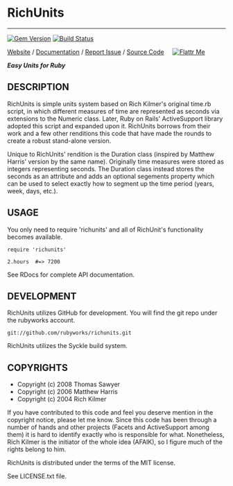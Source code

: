 # RichUnits

-----

[![Gem Version](https://badge.fury.io/rb/richunits.png)](http://badge.fury.io/rb/richunits)
[![Build Status](https://travis-ci.org/rubyworks/richunits.png)](https://travis-ci.org/rubyworks/richunits)

[Website](http://rubyworks.github.com/richunits) /
[Documentation](http://rubydoc.info/gems/richunits/frames) /
[Report Issue](http://github.com/rubyworks/richunits/issues) /
[Source Code](http://github.com/rubyworks/richunits) &nbsp; &nbsp;
[![Flattr Me](http://api.flattr.com/button/flattr-badge-large.png)](http://flattr.com/thing/324911/Rubyworks-Ruby-Development-Fund)

***Easy Units for Ruby***


## DESCRIPTION

RichUnits is simple units system based on Rich Kilmer's original
time.rb script, in which different measures of time are represented
as seconds via extensions to the Numeric class. Later, Ruby on Rails'
ActiveSupport library adopted this script and expanded upon it.
RichUnits borrows from their work and a few other renditions this code
that have made the rounds to create a robust stand-alone version.

Unique to RichUnits' rendition is the Duration class (inspired by Matthew
Harris' version by the same name). Originally time measures were stored as
integers representing seconds. The Duration class instead stores the seconds
as an attribute and adds an optional segements property which can be used to
select exactly how to segment up the time period (years, week, days, etc.).


## USAGE

You only need to require 'richunits' and all of RichUnit's functionality
becomes available.

    require 'richunits'

    2.hours  #=> 7200

See RDocs for complete API documentation.


## DEVELOPMENT

RichUnits utilizes GitHub for development. You will find the git 
repo under the rubyworks account.

    git://github.com/rubyworks/richunits.git

RichUnits utilizes the Syckle build system.


## COPYRIGHTS

* Copyright (c) 2008 Thomas Sawyer
* Copyright (c) 2006 Matthew Harris
* Copyright (c) 2004 Rich Kilmer

If you have contributed to this code and feel you deserve mention
in the copyright notice, please let me know. Since this code has
been through a number of hands and other projects (Facets and
ActiveSupport among them) it is hard to identify exactly who is
responsible for what. Nonetheless, Rich Kilmer is the initiator
of the whole idea (AFAIK), so I figure much of the rights belong
to him.

RichUnits is distributed under the terms of the MIT license.

See LICENSE.txt file.
